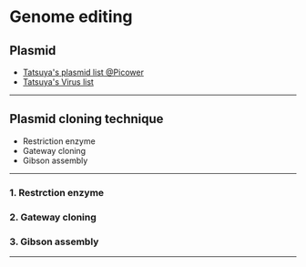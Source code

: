 # Genome editing

## Plasmid

- [Tatsuya's plasmid list @Picower](https://docs.google.com/spreadsheets/d/14_SagyhAMa9Ql1EqCd9vWOnZwws7f42UvFEUZizUepw/edit?usp=sharing)
- [Tatsuya's Virus list](https://docs.google.com/spreadsheets/d/14_SagyhAMa9Ql1EqCd9vWOnZwws7f42UvFEUZizUepw/edit?usp=sharing)
---

## Plasmid cloning technique

- Restriction enzyme
- Gateway cloning
- Gibson assembly

---

### 1. Restrction enzyme


### 2. Gateway cloning


### __3. Gibson assembly__

---




